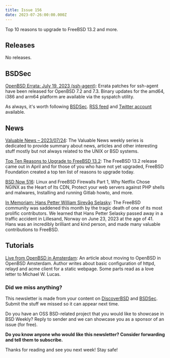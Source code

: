 ```yaml
---
title: Issue 156
date: 2023-07-26:00:00.000Z
---
```


Top 10 reasons to upgrade to FreeBSD 13.2 and more.

<!-- more -->


## Releases

No releases.

## BSDSec

[OpenBSD Errata: July 19, 2023 (ssh-agent)](https://bsdsec.net/articles/openbsd-errata-july-19-2023-ssh-agent?utm_source=bsdweekly): Errata patches for ssh-agent have been released for OpenBSD 7.2 and 7.3. Binary updates for the amd64, i386 and arm64 platform are available via the syspatch utility.

As always, it's worth following [BSDSec](https://bsdsec.net). [RSS feed](https://bsdsec.net/articles.atom) and [Twitter account](https://twitter.com/bsdsec) available.

## News

[Valuable News – 2023/07/24](https://vermaden.wordpress.com/2023/07/24/valuable-news-2023-07-24/?utm_source=bsdweekly): The Valuable News weekly series is dedicated to provide summary about news, articles and other interesting stuff mostly but not always related to the UNIX or BSD systems.

[Top Ten Reasons to Upgrade to FreeBSD 13.2](https://freebsdfoundation.org/blog/top-ten-reasons-to-upgrade-to-freebsd-13-2/?utm_source=bsdweekly): The FreeBSD 13.2 release came out in April and for those of you who have not yet upgraded, FreeBSD Foundation created a top ten list of reasons to upgrade today.

[BSD Now 516](https://www.bsdnow.tv/516?utm_source=bsdweekly): Linux and FreeBSD Firewalls Part 1, Why Netflix Chose NGINX as the Heart of Its CDN, Protect your web servers against PHP shells and malwares, Installing and running Gitlab howto, and more.

[In Memoriam: Hans Petter William Sirevåg Selasky](https://bsdsec.net/articles/in-memoriam-hans-petter-william-sirevag-selasky?utm_source=bsdweekly): The FreeBSD community was saddened this month by the tragic death of one of its most prolific contributors. We learned that Hans Petter Selasky passed away in a traffic accident in Lillesand, Norway on June 23, 2023 at the age of 41. Hans was an incredibly brilliant and kind person, and made many valuable contributions to FreeBSD.

## Tutorials

[Live from OpenBSD in Amsterdam](https://michal.sapka.me/2023/moved-to-openbsd/?utm_source=bsdweekly): An article about moving to OpenBSD in OpenBSD Amsterdam. Author writes about basic configuration of httpd, relayd and acme client for a static webpage. Some parts read as a love letter to Michael W. Lucas.

### Did we miss anything?

This newsletter is made from your content on [DiscoverBSD](https://discoverbsd.com) and [BSDSec](https://bsdsec.net). Submit the stuff we missed so it can appear next time.

Do you have an OSS BSD-related project that you would like to showcase in BSD Weekly? Reply to sender and we can showcase you as a sponsor of an issue (for free).

**Do you know anyone who would like this newsletter? Consider forwarding and tell them to subscribe.**

Thanks for reading and see you next week! Stay safe!
